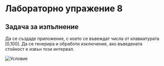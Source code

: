 # Лабораторно упражение 8
## Задача за изпълнение

Да се създаде приложение, с което се въвеждат числа от клавиатурата [0,100]. Да се генерира и обработи изключение, ако въведената стойност е извън този интервал.



![Условие](https://github.com/svetlyobg/CSharp-TU-Gabrovo-Masters-Degree/blob/master/Lab8/8.jpg "Условие")